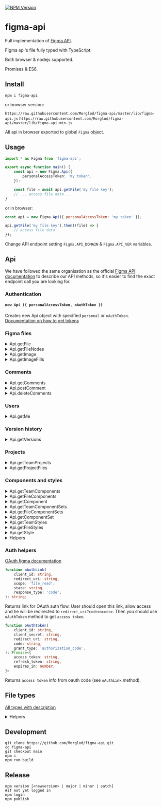 [![NPM Version](https://badge.fury.io/js/figma-api.svg?style=flat)](https://www.npmjs.com/package/figma-api)

# figma-api

Full implementation of [Figma API](https://www.figma.com/developers/docs).

Figma api's file fully typed with TypeScript.

Both browser & nodejs supported.

Promises & ES6.

## Install

`npm i figma-api`

or browser version:

`https://raw.githubusercontent.com/Morglod/figma-api/master/lib/figma-api.js`
`https://raw.githubusercontent.com/Morglod/figma-api/master/lib/figma-api.min.js`

All api in browser exported to global `Figma` object.

## Usage

```ts
import * as Figma from 'figma-api';

export async function main() {
    const api = new Figma.Api({
        personalAccessToken: 'my token',
    });

    const file = await api.getFile('my file key');
    // ... access file data ...
}
```

or in browser:

```js
const api = new Figma.Api({ personalAccessToken: 'my token' });

api.getFile('my file key').then((file) => {
    // access file data
});
```

Change API endpoint setting `Figma.API_DOMAIN` & `Figma.API_VER` variables.

## Api

We have followed the same organisation as the official [Figma API documentation](https://www.figma.com/developers/api) to describe our API methods, so it's easier to find the exact endpoint call you are looking for.

### Authentication

#### `new Api ({ personalAccessToken, oAuthToken })`

Creates new Api object with specified `personal` or `oAuthToken`.
[Documentation on how to get tokens](https://www.figma.com/developers/api#authentication)

### Figma files

<details>
<summary>
Api.getFile
</summary>

```ts
Api.getFile(fileKey, opts?: { version?, geometry? })
```
[Require file data](https://www.figma.com/developers/api#get-files-endpoint) with specified version.
Set `geometry='paths'` to export vector data.

Returns:
```ts
{
    name: string,
    lastModified: string,
    thumbnailUrl: string,
    version: string,
    document: Node<'DOCUMENT'>,
    components: { [nodeId: string]: Component },
    schemaVersion: 0,
    styles: { [styleName: string]: Style }
}
```
</details>

<details>
<summary>
Api.getFileNodes
</summary>

```ts
Api.getFileNodes(fileKey, ids, opts?: { version?, geometry? })
```
[Require file nodes data](https://www.figma.com/developers/api#get-file-nodes-endpoint) with specified version.
Set `geometry='paths'` to export vector data.

Returns:
```ts
{
    name: string,
    lastModified: string,
    thumbnailUrl: string,
    err: string,
    nodes: {
        id: {
            document: Node<'DOCUMENT'>,
            components: { [nodeId: string]: Component },
            schemaVersion: 0,
            styles: { [styleName: string]: Style }
        }
    }
}
```
</details>

<details>
<summary>
Api.getImage
</summary>

```ts
Api.getImage(fileKey, opts?: {
    /** A comma separated list of node IDs to render */
    ids: string,
    /** A number between 0.01 and 4, the image scaling factor */
    scale: number,
    /** Image output format */
    format: 'jpg'|'png'|'svg',
    /** Whether to include id attributes for all SVG elements. `Default: false` */
    svg_include_id?: boolean,
    /** Whether to simplify inside/outside strokes and use stroke attribute if possible instead of <mask>. `Default: true` */
    svg_simplify_stroke?: boolean,
    /** A specific version ID to get. Omitting this will get the current version of the file */
    version?: string,
})
```
[Renders images](https://www.figma.com/developers/api#get-images-endpoint) from a file.

Returns:
```ts
{
    err: string,
    images: { [nodeId: string]: string|null },
    status: number
}
```
</details>

<details>
<summary>
Api.getImageFills
</summary>

```ts
Api.getImageFills(fileKey)
```

[Returns download links for all images present in image fills in a document.](https://www.figma.com/developers/api#get-image-fills-endpoint)

Returns:
```ts
{
    images?: {
        [imageRef: string]: imageUrl,
    },
}
```
</details>

### Comments

<details>
<summary>
Api.getComments
</summary>

```ts
Api.getComments(fileKey)
```
[List of comments](https://www.figma.com/developers/api#get-comments-endpoint) left on the file.

Returns:
```ts
{
    comments: Comment[],
}
```
</details>

<details>
<summary>
Api.postComment
</summary>

```ts
Api.postComment(fileKey, message, client_meta, comment_id?)
```
[Posts a new comment on the file](https://www.figma.com/developers/api#post-comments-endpoint).

Returns:
```ts
Comment
```
</details>

<details>
<summary>
Api.deleteComments
</summary>

```ts
Api.deleteComment(fileKey, comment_id)
```
[Deletes a specific comment](https://www.figma.com/developers/api#delete-comments-endpoint). Only the person who made the comment is allowed to delete it.

Returns:
```
Nothing is returned from this endpoint
```
</details>

### Users

<details>
<summary>
Api.getMe
</summary>

```ts
Api.getMe()
```
[You can use the Users Endpoint](https://www.figma.com/developers/api#users-endpoints) to access information regarding the currently authenticated User. When using OAuth 2, the User in question must be authenticated through the Figma API to access their information.

Returns:
```ts
User
```
</details>

### Version history

<details>
<summary>
Api.getVersions
</summary>

```ts
Api.getVersions(fileKey)
```
A [list of the version](https://www.figma.com/developers/api#get-file-versions-endpoint) history of a file. The version history consists of versions, manually-saved additions to the version history of a file.
If the account is not on a paid team, version history is limited to the past 30 days. Note that version history will not include autosaved versions.

Returns:
```ts
{
    versions: Version[]
}
```
</details>

### Projects

<details>
<summary>
Api.getTeamProjects
</summary>

```ts
Api.getTeamProjects(team_id)
```
[Lists the projects](https://www.figma.com/developers/api#get-team-projects-endpoint) for a specified team. Note that this will only return projects visible to the authenticated user or owner of the developer token. Note: it is not currently possible to programmatically obtain the team id of a user just from a token. To obtain a team id, navigate to a team page of a team you are a part of. The team id will be present in the URL after the word team and before your team name.

Returns:
```ts
{
    name: string,
    projects: { id: number, name: string }[],
}
```
</details>

<details>
<summary>
Api.getProjectFiles
</summary>

```ts
Api.getProjectFiles(project_id)
```
[List the files](https://www.figma.com/developers/api#get-project-files-endpoint) in a given project.

Returns:
```ts
{
    files: {
        key: string,
        name: string,
        thumbnail_url: string,
        last_modified: string,
    }[],
}
```

</details>

### Components and styles

<details>
<summary>
Api.getTeamComponents
</summary>

```ts
Api.getTeamComponents(team_id, opts?: { page_size?, cursor? })
```

[Get a paginated list of published components](https://www.figma.com/developers/api#get-team-components-endpoint) within a team library.

Returns:
```ts
{
    error: boolean,
    meta: {
        components: [
            /* ComponentMetadata */ {
                key: string,
                file_key: string,
                node_id: string,
                thumbnail_url: string,
                name: string,
                description: string,
                updated_at: string,
                created_at: string,
                user: User,
                containing_frame: FrameInfo (plus optional containingStateGroup),
            },
        ],
        cursor: {
            before: number,
            after: number,
        },
    },
    status: number
}
```

</details>

<details>
<summary>
Api.getFileComponents
</summary>

```ts
Api.getFileComponents(fileKey)
```

[Get a list of published components](https://www.figma.com/developers/api#get-file-components-endpoint) within a file library.

Returns:
```ts
{
    error: boolean,
    meta: {
        components: [
            /* ComponentMetadata */ {
                key: string,
                file_key: string,
                node_id: string,
                thumbnail_url: string,
                name: string,
                description: string,
                updated_at: string,
                created_at: string,
                user: User,
                containing_frame: FrameInfo (plus optional containingStateGroup),
            },
        ],
    },
    status: number
}
```

</details>

<details>
<summary>
Api.getComponent
</summary>

```ts
Api.getComponent(componentKey)
```

[Get metadata on a component by key.](https://www.figma.com/developers/api#get-component-endpoint)

Returns:
```ts
{
    error: boolean,
    meta: {
        /* ComponentMetadata */ {
            key: string,
            file_key: string,
            node_id: string,
            thumbnail_url: string,
            name: string,
            description: string,
            updated_at: string,
            created_at: string,
            user: User,
            containing_frame: FrameInfo (plus optional containingStateGroup),
        },
    },
    status: number
}
```
</details>

<details>
<summary>
Api.getTeamComponentSets
</summary>

```ts
Api.getTeamComponentSets(team_id, opts?: { page_size?, after?, before? })
```

[Get a paginated list of published component_sets](https://www.figma.com/developers/api#get-team-component-sets-endpoint) within a team library.

Returns:
```ts
{
    error: boolean,
    meta: {
        component_sets: [
            /* ComponentSetMetadata */ {
                key: string,
                file_key: string,
                node_id: string,
                thumbnail_url: string,
                name: string,
                description: string,
                updated_at: string,
                created_at: string,
                user: User,
                containing_frame: FrameInfo,
            },
        ],
        cursor: {
            before: number,
            after: number,
        },
    },
    status: number
}
```
</details>

<details>
<summary>
Api.getFileComponentSets
</summary>

```ts
Api.getFileComponentSets(file_key)
```

[Get a list of published component_sets](https://www.figma.com/developers/api#get-file-component-sets-endpoint) within a file library.

Returns:
```ts
{
    error: boolean,
    meta: {
        component_sets: [
            /* ComponentSetMetadata */ {
                key: string,
                file_key: string,
                node_id: string,
                thumbnail_url: string,
                name: string,
                description: string,
                updated_at: string,
                created_at: string,
                user: User,
                containing_frame: FrameInfo,
            },
        ],
    },
    status: number
}
```
</details>

<details>
<summary>
Api.getComponentSet
</summary>

```ts
Api.getComponentSet(componentsetKey)
```

[Get metadata on a component_set by key.](https://www.figma.com/developers/api#get-component-sets-endpoint)

Returns:
```ts
{
    error: boolean,
    meta: {
        /* ComponentSetMetadata */ {
            key: string,
            file_key: string,
            node_id: string,
            thumbnail_url: string,
            name: string,
            description: string,
            updated_at: string,
            created_at: string,
            user: User,
            containing_frame: FrameInfo,
        }
    },
    status: number
}
```
</details>

<details>
<summary>
Api.getTeamStyles
</summary>

```ts
Api.getTeamStyles(team_id, opts?: { page_size?, cursor? })
```

[Get a paginated list of published styles](https://www.figma.com/developers/api#get-team-styles-endpoint) within a team library.

Returns:
```ts
{
  error: boolean,
  meta: {
      styles: [
          {
              key: string,
                file_key: string,
                node_id: string,
                style_type: StyleType,
                thumbnail_url: string,
                name: string,
                description: string,
                updated_at: string,
                created_at: string,
                sort_position: string,
                user: User,
            },
        ],
        cursor: {
            before: number,
            after: number,
        },
    },
    status: number
}
```

</details>

<details>
<summary>
Api.getFileStyles
</summary>

```ts
Api.getFileStyles(file_key)
```

[Get a list of published styles](https://www.figma.com/developers/api#get-file-styles-endpoint) within a file library.

Returns:
```ts
{
    error: boolean,
    meta: {
        styles: [
            {
                key: string,
                file_key: string,
                node_id: string,
                style_type: StyleType,
                thumbnail_url: string,
                name: string,
                description: string,
                updated_at: string,
                created_at: string,
                sort_position: string,
                user: User,
            },
        ],
    },
    status: number
}
```
</details>

<details>
<summary>
Api.getStyle
</summary>

```ts
Api.getStyle(styleKey)
```

[Get metadata on a style by key.](https://www.figma.com/developers/api#get-style-endpoint)

Returns:
```ts
    error: boolean,
    meta: {
        {
            key: string,
            file_key: string,
            node_id: string,
            style_type: StyleType,
            thumbnail_url: string,
            name: string,
            description: string,
            updated_at: string,
            created_at: string,
            sort_position: string,
            user: User,
        },
    },
    status: number
}
```

</details>

<details>
<summary>
Helpers
</summary>

`Api.appendHeaders(headers: {}): void`
Populate headers with auth.

`Api.request<T>(url, opts): Promise<T>`
Make request with auth headers.
</details>

### Auth helpers

[OAuth figma documentation](https://www.figma.com/developers/api#auth-oauth).

```ts
function oAuthLink(
    client_id: string,
    redirect_uri: string,
    scope: 'file_read',
    state: string,
    response_type: 'code',
): string;
```
Returns link for OAuth auth flow.
User should open this link, allow access and he will be redirected to `redirect_uri?code=<code>`.
Then you should use `oAuthToken` method to get `access token`.

```ts
function oAuthToken(
    client_id: string,
    client_secret: string,
    redirect_uri: string,
    code: string,
    grant_type: 'authorization_code',
): Promise<{
    access_token: string,
    refresh_token: string,
    expires_in: number,
}>
```
Returns `access token` info from oauth code (see `oAuthLink` method).

## File types

[All types with description](src/ast-types.ts)

<details>
<summary>
Helpers
</summary>

```ts
isEffectShadow(effect: Effect): effect is EffectShadow;
```
Check if effect is one of shadow effects.

```ts
isEffectBlur(effect: Effect): effect is EffectBlur;
```
Check if effect is one of blur effects.

```ts
isPaintSolid(paint: Paint): paint is PaintSolid;
isPaintGradient(paint: Paint): paint is PaintGradient;
isPaintImage(paint: Paint): paint is PaintImage;
```
Check if paint is one of pain types.

```ts
isNodeType<NodeType>(node: Node): node is type of NodeType;
```
Check if node is type of specified node.

</details>

## Development

```
git clone https://github.com/Morglod/figma-api.git
cd figma-api
git checkout main
npm i
npm run build
```

## Release

```
npm version [<newversion> | major | minor | patch]
#if not yet logged in
npm login
npm publish
```
